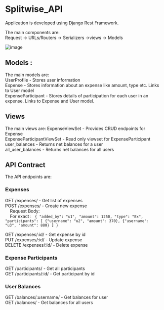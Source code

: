 # Splitwise_API
Application is developed using Django Rest Framework.

The  main components are:  
Request -> URLs/Routers -> Serializers ->views -> Models  

![image](https://github.com/byRahulJain/Splitwise_API/assets/42427031/a2fccb96-5888-4325-b0c3-0b4fe200c5a5)

                                  
## Models :
The main models are:  
UserProfile - Stores user information  
Expense - Stores information about an expense like amount, type etc.  Links to User model  
ExpenseParticipant - Stores details of participation for each user in an expense.  Links to Expense and User model.  

## Views
The main views are:
ExpenseViewSet - Provides CRUD endpoints for Expense  
ExpenseParticipantViewSet - Read only viewset for ExpenseParticipant  
user_balances - Returns net balances for a user  
all_user_balances - Returns net balances for all users  

## API Contract
The API endpoints are:

### Expenses
GET /expenses/ - Get list of expenses  
POST /expenses/ - Create new expense  
&nbsp;&nbsp;&nbsp;&nbsp;Request Body:  
&nbsp;&nbsp;&nbsp;&nbsp;For exact : ``` 
{
  "added_by": "u1",
  "amount": 1250,
  "type": "Ex",
  "participants": [
    {"username": "u2", "amount": 370},
    {"username": "u3", "amount": 880}
  ]
} ```

GET /expenses/:id/ - Get expense by id  
PUT /expenses/:id/ - Update expense  
DELETE /expenses/:id/ - Delete expense  

### Expense Participants
GET /participants/ - Get all participants  
GET /participants/:id/ - Get participant by id  

### User Balances
GET /balances/:username/ - Get balances for user  
GET /balances/ - Get balances for all users  
